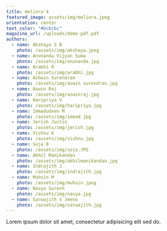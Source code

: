 ```yaml
---
title: meliora'4
featured_image: assets/img/meliora.jpeg
orientation: center
text_color: "#bcbcbc"
magazine_url: /uploads/demo-pdf.pdf
authors:
  - name: Akshaya S B
    photo: /assets/img/akshaya.jpeg
  - name: Anunanda Vijyan Suma
    photo: /assets/img/anunanda.jpg
  - name: Arabhi R 
    photo: /assets/img/arabhi.jpg
  - name: Ashwin Surendran 
    photo: /assets/img/aswin surendran.jpg
  - name: Aswin Raj 
    photo: /assets/img/aswinraj.jpg
  - name: Haripriya V
    photo: /assets/img/haripriya.jpg
  - name: Immadudeen M
    photo: /assets/img/immad.jpg
  - name: Jerish Justin
    photo: /assets/img/jerish.jpg
  - name: Vishnu K
    photo: /assets/img/vishnu.jpg
  - name: Soja B
    photo: /assets/img/soja.JPG
  - name: Akhil Manikandan
    photo: /assets/img/akhilmanikandan.jpg
  - name: Indrajith J
    photo: /assets/img/indrajith.jpg
  - name: Muhsin M
    photo: /assets/img/muhsin.jpeg
  - name: Navya Suresh
    photo: /assets/img/navya.jpg
  - name: Sarwajith S Jeeno
    photo: /assets/img/sarwajith.jpg
---
```

Lorem ipsum dolor sit amet, consectetur adipisicing elit sed do.
